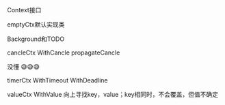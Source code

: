 Context接口

emptyCtx默认实现类

Background和TODO

cancleCtx
WithCancle
propagateCancle

没懂 😅😅😅

timerCtx
WithTimeout
WithDeadline

valueCtx
WithValue
向上寻找key，value；key相同时，不会覆盖，但值不确定


